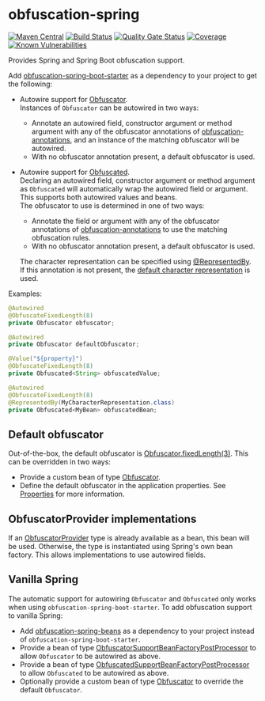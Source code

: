 # obfuscation-spring
[![Maven Central](https://img.shields.io/maven-central/v/com.github.robtimus/obfuscation-spring-boot-starter)](https://search.maven.org/artifact/com.github.robtimus/obfuscation-spring-boot-starter)
[![Build Status](https://github.com/robtimus/obfuscation-spring/actions/workflows/build.yml/badge.svg)](https://github.com/robtimus/obfuscation-spring/actions/workflows/build.yml)
[![Quality Gate Status](https://sonarcloud.io/api/project_badges/measure?project=com.github.robtimus%3Aobfuscation-spring&metric=alert_status)](https://sonarcloud.io/summary/overall?id=com.github.robtimus%3Aobfuscation-spring)
[![Coverage](https://sonarcloud.io/api/project_badges/measure?project=com.github.robtimus%3Aobfuscation-spring&metric=coverage)](https://sonarcloud.io/summary/overall?id=com.github.robtimus%3Aobfuscation-spring)
[![Known Vulnerabilities](https://snyk.io/test/github/robtimus/obfuscation-spring/badge.svg?targetFile=obfuscation-spring-boot-starter/pom.xml)](https://snyk.io/test/github/robtimus/obfuscation-spring?targetFile=obfuscation-spring-boot-starter/pom.xml)

Provides Spring and Spring Boot obfuscation support.

Add [obfuscation-spring-boot-starter](https://robtimus.github.io/obfuscation-spring/obfuscation-spring-boot-starter/dependency-info.html) as a dependency to your project to get the following:

* Autowire support for [Obfuscator](https://robtimus.github.io/obfuscation-core/apidocs/com/github/robtimus/obfuscation/Obfuscator.html).  
    Instances of `Obfuscator` can be autowired in two ways:
    * Annotate an autowired field, constructor argument or method argument with any of the obfuscator annotations of [obfuscation-annotations](https://robtimus.github.io/obfuscation-annotations), and an instance of the matching obfuscator will be autowired.
    * With no obfuscator annotation present, a default obfuscator is used.
* Autowire support for [Obfuscated](https://robtimus.github.io/obfuscation-core/apidocs/com/github/robtimus/obfuscation/Obfuscated.html).  
    Declaring an autowired field, constructor argument or method argument as `Obfuscated` will automatically wrap the autowired field or argument. This supports both autowired values and beans.  
    The obfuscator to use is determined in one of two ways:
    * Annotate the field or argument with any of the obfuscator annotations of [obfuscation-annotations](https://robtimus.github.io/obfuscation-annotations) to use the matching obfuscation rules.
    * With no obfuscator annotation present, a default obfuscator is used.

  The character representation can be specified using [@RepresentedBy](https://robtimus.github.io/obfuscation-annotations/apidocs/com/github/robtimus/obfuscation/annotation/RepresentedBy.html). If this annotation is not present, the [default character representation](https://robtimus.github.io/obfuscation-annotations/apidocs/com/github/robtimus/obfuscation/annotation/CharacterRepresentationProvider.html#getDefaultInstance-java.lang.Class-) is used.

Examples:

```java
@Autowired
@ObfuscateFixedLength(8)
private Obfuscator obfuscator;
```

```java
@Autowired
private Obfuscator defaultObfuscator;
```

```java
@Value("${property}")
@ObfuscateFixedLength(8)
private Obfuscated<String> obfuscatedValue;
```

```java
@Autowired
@ObfuscateFixedLength(8)
@RepresentedBy(MyCharacterRepresentation.class)
private Obfuscated<MyBean> obfuscatedBean;
```

## Default obfuscator

Out-of-the-box, the default obfuscator is [Obfuscator.fixedLength(3)](https://robtimus.github.io/obfuscation-core/apidocs/com/github/robtimus/obfuscation/Obfuscator.html#fixedLength-int-). This can be overridden in two ways:

* Provide a custom bean of type [Obfuscator](https://robtimus.github.io/obfuscation-core/apidocs/com/github/robtimus/obfuscation/Obfuscator.html).
* Define the default obfuscator in the application properties. See [Properties](https://robtimus.github.io/obfuscation-spring/properties.html) for more information.

## ObfuscatorProvider implementations

If an [ObfuscatorProvider](https://robtimus.github.io/obfuscation-annotations/apidocs/com/github/robtimus/obfuscation/annotation/ObfuscatorProvider.html) type is already available as a bean, this bean will be used. Otherwise, the type is instantiated using Spring's own bean factory. This allows implementations to use autowired fields.

## Vanilla Spring

The automatic support for autowiring `Obfuscator` and `Obfuscated` only works when using `obfuscation-spring-boot-starter`. To add obfuscation support to vanilla Spring:

* Add [obfuscation-spring-beans](https://robtimus.github.io/obfuscation-spring/obfuscation-spring-beans/dependency-info.html) as a dependency to your project instead of `obfuscation-spring-boot-starter`.
* Provide a bean of type [ObfuscatorSupportBeanFactoryPostProcessor](https://robtimus.github.io/obfuscation-spring/apidocs/com/github/robtimus/obfuscation/spring/ObfuscatorSupportBeanFactoryPostProcessor.html) to allow `Obfuscator` to be autowired as above.
* Provide a bean of type [ObfuscatedSupportBeanFactoryPostProcessor](https://robtimus.github.io/obfuscation-spring/apidocs/com/github/robtimus/obfuscation/spring/ObfuscatedSupportBeanFactoryPostProcessor.html) to allow `Obfuscated` to be autowired as above.
* Optionally provide a custom bean of type [Obfuscator](https://robtimus.github.io/obfuscation-core/apidocs/com/github/robtimus/obfuscation/Obfuscator.html) to override the default `Obfuscator`.
